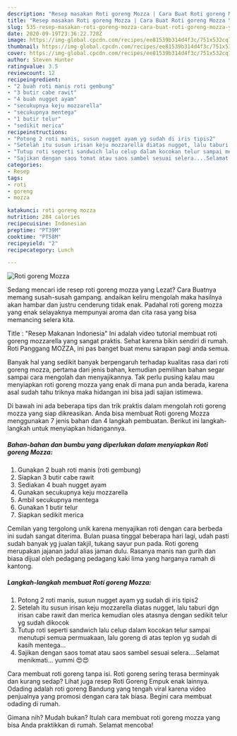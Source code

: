 ```yaml
---
description: "Resep masakan Roti goreng Mozza | Cara Buat Roti goreng Mozza Yang Lezat"
title: "Resep masakan Roti goreng Mozza | Cara Buat Roti goreng Mozza Yang Lezat"
slug: 535-resep-masakan-roti-goreng-mozza-cara-buat-roti-goreng-mozza-yang-lezat
date: 2020-09-19T23:36:22.728Z
image: https://img-global.cpcdn.com/recipes/ee81539b314d4f3c/751x532cq70/roti-goreng-mozza-foto-resep-utama.jpg
thumbnail: https://img-global.cpcdn.com/recipes/ee81539b314d4f3c/751x532cq70/roti-goreng-mozza-foto-resep-utama.jpg
cover: https://img-global.cpcdn.com/recipes/ee81539b314d4f3c/751x532cq70/roti-goreng-mozza-foto-resep-utama.jpg
author: Steven Hunter
ratingvalue: 3.5
reviewcount: 12
recipeingredient:
- "2 buah roti manis roti gembung"
- "3 butir cabe rawit"
- "4 buah nugget ayam"
- "secukupnya keju mozzarella"
- "secukupnya mentega"
- "1 butir telur"
- "sedikit merica"
recipeinstructions:
- "Potong 2 roti manis, susun nugget ayam yg sudah di iris tipis2"
- "Setelah itu susun irisan keju mozzarella diatas nugget, lalu taburi dgn irisan cabe rawit dan merica kemudian oles atasnya dengan sedikit telur yg sudah dikocok"
- "Tutup roti seperti sandwich lalu celup dalam kocokan telur sampai menutupi semua permuakaan, lalu goreng di atas teplon yg sudah di kasih mentega..."
- "Sajikan dengan saos tomat atau saos sambel sesuai selera....Selamat menikmati... yummi 😍😍"
categories:
- Resep
tags:
- roti
- goreng
- mozza

katakunci: roti goreng mozza 
nutrition: 284 calories
recipecuisine: Indonesian
preptime: "PT39M"
cooktime: "PT58M"
recipeyield: "2"
recipecategory: Lunch

---
```



![Roti goreng Mozza](https://img-global.cpcdn.com/recipes/ee81539b314d4f3c/751x532cq70/roti-goreng-mozza-foto-resep-utama.jpg)

Sedang mencari ide resep roti goreng mozza yang Lezat? Cara Buatnya memang susah-susah gampang. andaikan keliru mengolah maka hasilnya akan hambar dan justru cenderung tidak enak. Padahal roti goreng mozza yang enak selayaknya mempunyai aroma dan cita rasa yang bisa memancing selera kita.

Title : &#34;Resep Makanan Indonesia&#34; Ini adalah video tutorial membuat roti goreng mozzarella yang sangat praktis. Sehat karena bikin sendiri di rumah. Roti Panggang MOZZA, ini pas banget buat menu sarapan pagi anda semua.

Banyak hal yang sedikit banyak berpengaruh terhadap kualitas rasa dari roti goreng mozza, pertama dari jenis bahan, kemudian pemilihan bahan segar sampai cara mengolah dan menyajikannya. Tak perlu pusing kalau mau menyiapkan roti goreng mozza yang enak di mana pun anda berada, karena asal sudah tahu triknya maka hidangan ini bisa jadi sajian istimewa.


Di bawah ini ada beberapa tips dan trik praktis dalam mengolah roti goreng mozza yang siap dikreasikan. Anda bisa membuat Roti goreng Mozza menggunakan 7 jenis bahan dan 4 langkah pembuatan. Berikut ini langkah-langkah untuk menyiapkan hidangannya.

<!--inarticleads1-->

##### Bahan-bahan dan bumbu yang diperlukan dalam menyiapkan Roti goreng Mozza:

1. Gunakan 2 buah roti manis (roti gembung)
1. Siapkan 3 butir cabe rawit
1. Sediakan 4 buah nugget ayam
1. Gunakan secukupnya keju mozzarella
1. Ambil secukupnya mentega
1. Gunakan 1 butir telur
1. Siapkan sedikit merica


Cemilan yang tergolong unik karena menyajikan roti dengan cara berbeda ini sudah sangat diterima. Bulan puasa tinggal beberapa hari lagi, udah pasti sudah banyak yg jualan takjil, tukang sayur pun pada. Roti goreng merupakan jajanan jadul alias jaman dulu. Rasanya manis nan gurih dan biasa dijual oleh pedagang pedagang kaki lima yang harganya ramah di kantong. 

<!--inarticleads2-->

##### Langkah-langkah membuat Roti goreng Mozza:

1. Potong 2 roti manis, susun nugget ayam yg sudah di iris tipis2
1. Setelah itu susun irisan keju mozzarella diatas nugget, lalu taburi dgn irisan cabe rawit dan merica kemudian oles atasnya dengan sedikit telur yg sudah dikocok
1. Tutup roti seperti sandwich lalu celup dalam kocokan telur sampai menutupi semua permuakaan, lalu goreng di atas teplon yg sudah di kasih mentega...
1. Sajikan dengan saos tomat atau saos sambel sesuai selera....Selamat menikmati... yummi 😍😍


Cara membuat roti goreng tanpa isi. Roti goreng sering terasa berminyak dan kurang sedap? Lihat juga resep Roti Goreng Empuk enak lainnya. Odading adalah roti goreng Bandung yang tengah viral karena video penjualnya yang promosi dengan cara tak biasa. Begini cara membuat odading di rumah. 

Gimana nih? Mudah bukan? Itulah cara membuat roti goreng mozza yang bisa Anda praktikkan di rumah. Selamat mencoba!
